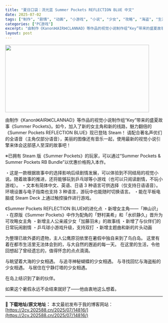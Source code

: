 ```yaml
---
title: "夏日口袋：流光蓝 Summer Pockets REFLECTION BLUE 中文"
date: 2025-07-02
tags: ["制作", "剧情", "动画", "小游戏", "小说", "少女", "攻略", "海盗", "生活", "自然"]
categories: ["PC游戏"]
excerpt: "由制作《Kanon》《AIR》《CLANNAD》等作品的视觉小说制作组“Key”带来的盛夏故事《Summer Pockets》。如今，加入了新的女主角和新的线路，魅力翻倍的《Summer Pockets REFLECTION BLUE》现已登陆 Steam！ 请配合著名声优们的全语音（主角仅部分语音&hellip;"
layout: post
---
```


<img class="aligncenter size-full wp-image-14813" src="https://2cy.202588.cn/wp-content/uploads/2025/07/2025070207245251.webp" alt="" width="460" height="215" />

由制作《Kanon》《AIR》《CLANNAD》等作品的视觉小说制作组“Key”带来的盛夏故事《Summer Pockets》。如今，加入了新的女主角和新的线路，魅力翻倍的《Summer Pockets REFLECTION BLUE》现已登陆 Steam！
请配合著名声优们的全语音（主角仅部分语音），美丽的图像还有音乐一起，使用最新的视觉小说引擎来体会这部感人至深的故事吧！

※已拥有 Steam 版《Summer Pockets》的玩家，可以通过“Summer Pockets &amp; Summer Pockets RB Bundle”以优惠价格购入本作。

・这是一款根据故事中的选择<span class="initHidden">影响后续剧情发展，可以体验到不同结局的视觉小说。随着故事的推进，还将能够玩到乒乓球等小游戏（也可以只阅读剧情，不玩小游戏）。
・文本有简体中文、英语、日语 3 种语言可供选择（仅支持日语语音）。环境设置与电子指南也支持 3 种语言，游玩中也能随时切换语言。
・能在平板电脑或 Steam Deck 上通过触控操作进行游戏。

《Summer Pockets REFLECTION BLUE》的进化点
・新增女主角——「神山识」
・在原版《Summer Pockets》中作为配角的「野村美希」和「水织静久」晋升为可攻略女主角
・新增主人公亲戚少女「加藤羽未」的故事线
・新增了与伙伴们的日常玩闹剧情
・乒乓球小游戏升级，支持双打
・新增主题曲和新的片头动画

为整理已故外婆的遗物，主人公鹰原羽依里在暑假中独自来到了鸟白岛。
这里有着在都市生活里无法体会到的，与大自然的邂逅的每一天。
在这里的生活，令他回想起了曾经遗忘的，值得怀念的点点滴滴。

与眺望着大海的少女相遇。
与追寻神秘蝴蝶的少女相遇。
与寻找回忆与海盗船的少女相遇。
与居住在宁静灯塔的少女相遇。

在岛上结识到了新的伙伴。

如果这个暑假永远不会结束就好了——他由衷地这么想着。</span>

---
📖 **下载地址/原文地址：** 本文最初发布于我的博客网站：[https://2cy.202588.cn/2025/07/14816/](https://2cy.202588.cn/2025/07/14816/)
